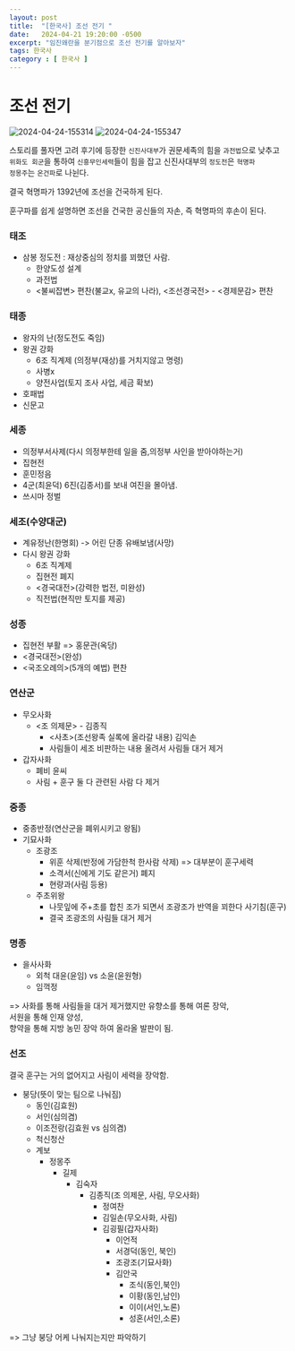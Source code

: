 ```yaml
---
layout: post
title:  "[한국사] 조선 전기 "
date:   2024-04-21 19:20:00 -0500
excerpt: "임진왜란을 분기점으로 조선 전기를 알아보자"
tags: 한국사
category : [ 한국사 ]
---
```

 
 # 조선 전기

<img src="https://i.ibb.co/p1GDdys/2024-04-24-155314.png" alt="2024-04-24-155314" border="0">

<img src="https://i.ibb.co/bB2Fcz6/2024-04-24-155347.png" alt="2024-04-24-155347" border="0">

스토리를 풀자면 고려 후기에 등장한 `신진사대부`가 권문세족의 힘을 `과전법`으로 낮추고  
`위화도 회군`을 통하여 `신흥무인세력`들이 힘을 잡고 신진사대부의 `정도전`은 `혁명파`  
`정몽주`는 `온건파`로 나뉜다.  

결국 혁명파가 1392년에 조선을 건국하게 된다.  

훈구파를 쉽게 설명하면 조선을 건국한 공신들의 자손, 즉 혁명파의 후손이 된다.  

### 태조

+ 삼봉 정도전 : 재상중심의 정치를 꾀했던 사람. 
  + 한양도성 설계
  + 과전법
  + <불씨잡변> 편찬(불교x, 유교의 나라), <조선경국전> - <경제문감> 편찬

### 태종

+ 왕자의 난(정도전도 죽임)
+ 왕권 강화
  + 6조 직계제 (의정부(재상)를 거치지않고 명령)
  + 사병x
  + 양전사업(토지 조사 사업, 세금 확보)
+ 호패법
+ 신문고

### 세종

+ 의정부서사제(다시 의정부한테 일을 줌,의정부 사인을 받아야하는거)
+ 집현전
+ 훈민정음
+ 4군(최윤덕) 6진(김종서)를 보내 여진을 몰아냄.
+ 쓰시마 정벌

### 세조(수양대군)

+ 계유정난(한명회) -> 어린 단종 유배보냄(사망)
+ 다시 왕권 강화
  + 6조 직계제
  + 집현전 폐지
  + <경국대전>(강력한 법전, 미완성)
  + 직전법(현직만 토지를 제공)

### 성종

+ 집현전 부활 => 홍문관(옥당)
+ <경국대전>(완성)
+ <국조오례의>(5개의 예법) 편찬

### 연산군

+ 무오사화
  + <조 의제문> - 김종직
    + <사초>(조선왕족 실록에 올라갈 내용) 김익손
    + 사림들이 세조 비판하는 내용 올려서 사림들 대거 제거
+ 갑자사화
  + 폐비 윤씨
  + 사림 + 훈구 둘 다 관련된 사람 다 제거

### 중종

+ 중종반정(연산군을 폐위시키고 왕됨)
+ 기묘사화
  + 조광조
    + 위훈 삭제(반정에 가담한척 한사람 삭제) => 대부분이 훈구세력
    + 소격서(신에게 기도 같은거) 폐지
    + 현량과(사림 등용)
  + 주초위왕
    + 나뭇잎에 주+초를 합친 조가 되면서 조광조가 반역을 꾀한다 사기침(훈구)
    + 결국 조광조의 사림들 대거 제거

### 명종

+ 을사사화
  + 외척 대윤(윤임) vs 소윤(윤원형)
  + 임꺽정

=> 사화를 통해 사림들을 대거 제거했지만
유향소를 통해 여론 장악,   
서원을 통해 인재 양성,  
향약을 통해 지방 농민 장악 하여 올라올 발판이 됨.  

### 선조

결국 훈구는 거의 없어지고 사림이 세력을 장악함.

+ 붕당(뜻이 맞는 팀으로 나눠짐)
  + 동인(김효원)
  + 서인(심의겸)
  + 이조전랑(김효원 vs 심의겸)
  + 척신청산
  + 계보
    + 정몽주
      + 길제
        + 김숙자
          + 김종직(조 의제문, 사림, 무오사화)
            + 정여찬
            + 김일손(무오사화, 사림)
            + 김굉필(갑자사화)
              + 이언적
              + 서경덕(동인, 북인)
              + 조광조(기묘사화)
              + 김안국
                + 조식(동인,북인)
                + 이황(동인,남인)
                + 이이(서인,노론)
                + 성혼(서인,소론)

=> 그냥 붕당 어케 나눠지는지만 파악하기
